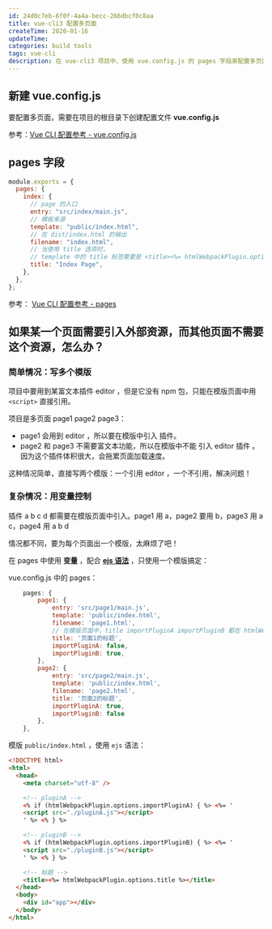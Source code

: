 ```yaml
---
id: 24d0c7eb-6f0f-4a4a-becc-266dbcf0c8aa
title: vue-cli3 配置多页面
createTime: 2020-01-16
updateTime:
categories: build tools
tags: vue-cli
description: 在 vue-cli3 项目中，使用 vue.config.js 的 pages 字段来配置多页面。pages 中可以自定义变量，变量值可以在模板中使用（ejs 语法）
---
```


## 新建 vue.config.js

要配置多页面，需要在项目的根目录下创建配置文件 **vue.config.js**

参考：[Vue CLI 配置参考 - vue.config.js](https://cli.vuejs.org/zh/config/)

## pages 字段

```js
module.exports = {
  pages: {
    index: {
      // page 的入口
      entry: "src/index/main.js",
      // 模板来源
      template: "public/index.html",
      // 在 dist/index.html 的输出
      filename: "index.html",
      // 当使用 title 选项时，
      // template 中的 title 标签需要是 <title><%= htmlWebpackPlugin.options.title %></title>
      title: "Index Page",
    },
  },
};
```

参考： [Vue CLI 配置参考 - pages](https://cli.vuejs.org/zh/config/#pages)

## 如果某一个页面需要引入外部资源，而其他页面不需要这个资源，怎么办？

### 简单情况：写多个模版

项目中要用到某富文本插件 editor ，但是它没有 npm 包，只能在模版页面中用 `<script>` 直接引用。

项目是多页面 page1 page2 page3：

- page1 会用到 editor ，所以要在模版中引入 插件。
- page2 和 page3 不需要富文本功能，所以在模版中不能 引入 editor 插件 。因为这个插件体积很大，会拖累页面加载速度。

这种情况简单，直接写两个模版：一个引用 editor ，一个不引用，解决问题！

### 复杂情况：用变量控制

插件 a b c d 都需要在模版页面中引入。page1 用 a，page2 要用 b，page3 用 a c，page4 用 a b d

情况都不同，要为每个页面出一个模版，太麻烦了吧！

在 pages 中使用 **变量** ，配合 [**ejs 语法**](https://ejs.bootcss.com/#docs) ，只使用一个模版搞定：

vue.config.js 中的 pages：

```js
	pages: {
		page1: {
			entry: 'src/page1/main.js',
			template: 'public/index.html',
			filename: 'page1.html',
			// 在模版页面中，title importPluginA importPluginB 都在 htmlWebpackPlugin.options 下能取到
			title: '页面1的标题',
			importPluginA: false,
			importPluginB: true,
		},
		page2: {
			entry: 'src/page2/main.js',
			template: 'public/index.html',
			filename: 'page2.html',
			title: '页面2的标题',
			importPluginA: true,
			importPluginB: false
		},
	},
```

模版 `public/index.html` ，使用 `ejs` 语法：

```html
<!DOCTYPE html>
<html>
  <head>
    <meta charset="utf-8" />

    <!-- pluginA -->
    <% if (htmlWebpackPlugin.options.importPluginA) { %> <%= '
    <script src="./pluginA.js"></script>
    ' %> <% } %>

    <!-- pluginB -->
    <% if (htmlWebpackPlugin.options.importPluginB) { %> <%= '
    <script src="./pluginB.js"></script>
    ' %> <% } %>

    <!-- 标题 -->
    <title><%= htmlWebpackPlugin.options.title %></title>
  </head>
  <body>
    <div id="app"></div>
  </body>
</html>
```
